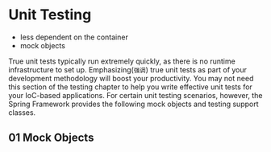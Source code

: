 # Unit Testing

- less dependent on the container
- mock objects

True unit tests typically run extremely quickly, as there is no runtime infrastructure to set up. Emphasizing(`强调`) true unit tests as part of your development methodology will boost your productivity. You may not need this section of the testing chapter to help you write effective unit tests for your IoC-based applications. For certain unit testing scenarios, however, the Spring Framework provides the following mock objects and testing support classes.


## 01 Mock Objects
